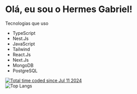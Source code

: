 # Olá, eu sou o Hermes Gabriel! #
 Tecnologias que uso 
- TypeScript
- Nest.Js
- JavaScript
- Tailwind
- React.Js
- Next.Js
- MongoDB
- PostgreSQL


<div class="widget">
    <a href="https://wakatime.com/@c60a6f66-e546-40d9-a33c-d511fa2c386b">
        <img src="https://wakatime.com/badge/user/c60a6f66-e546-40d9-a33c-d511fa2c386b.svg" alt="Total time coded since Jul 11 2024" />
    </a>
</div>

<div class="widget">
    <img src="https://github-readme-stats.vercel.app/api/top-langs/?username=hermesgsc&layout=compact" alt="Top Langs">
</div>
